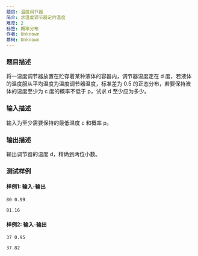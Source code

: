 ```yaml
---
题目: 温度调节器
简介: 求温度调节器定的温度
难度: 2
标签: 概率分布
作者: Unknown
慕码: Unknown
---
```


### 题目描述

将一温度调节器放置在贮存着某种液体的容器内，调节器温度定在 d 度，若液体的温度服从平均温度为温度调节器温度，标准差为 0.5 的正态分布，若要保持液体的温度至少为 c 度的概率不低于 p，试求 d 至少应为多少。

### 输入描述

输入为至少需要保持的最低温度 c 和概率 p。

### 输出描述

输出调节器的温度 d，精确到两位小数。

### 测试样例

#### 样例1: 输入-输出

```
80 0.99
```

```
81.16
```

#### 样例2: 输入-输出

```
37 0.95
```

```
37.82
```

